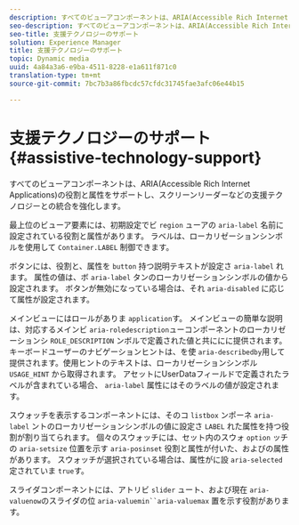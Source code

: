 ```yaml
---
description: すべてのビューアコンポーネントは、ARIA(Accessible Rich Internet Applications)の役割と属性をサポートし、スクリーンリーダーなどの支援テクノロジーとの統合を強化します。
seo-description: すべてのビューアコンポーネントは、ARIA(Accessible Rich Internet Applications)の役割と属性をサポートし、スクリーンリーダーなどの支援テクノロジーとの統合を強化します。
seo-title: 支援テクノロジーのサポート
solution: Experience Manager
title: 支援テクノロジーのサポート
topic: Dynamic media
uuid: 4a84a3a6-e9ba-4511-8228-e1a611f871c0
translation-type: tm+mt
source-git-commit: 7bc7b3a86fbcdc57cfdc31745fae3afc06e44b15

---
```



# 支援テクノロジーのサポート{#assistive-technology-support}

すべてのビューアコンポーネントは、ARIA(Accessible Rich Internet Applications)の役割と属性をサポートし、スクリーンリーダーなどの支援テクノロジーとの統合を強化します。

最上位のビューア要素には、初期設定でビ `region` ューアの `aria-label` 名前に設定されている役割と属性があります。 ラベルは、ローカリゼーションシンボルを使用して `Container.LABEL` 制御できます。

ボタンには、役割と、属性を `button` 持つ説明テキストが設定さ `aria-label` れます。 属性の値は、ボ `aria-label` タンのローカリゼーションシンボルの値から設定されます。 ボタンが無効になっている場合は、それ `aria-disabled` に応じて属性が設定されます。

メインビューにはロールがありま `application`す。 メインビューの簡単な説明は、対応するメインビ `aria-roledescription`ューコンポーネントのローカリゼーションシ `ROLE_DESCRIPTION` ンボルで定義された値と共ににに提供されます。 キーボードユーザーのナビゲーションヒントは、を使 `aria-describedby`用して提供されます。使用ヒントのテキストは、ローカリゼーションシンボル `USAGE_HINT` から取得されます。 アセットにUserDataフィールドで定義されたラベルが含まれている場合、 `aria-label` 属性にはそのラベルの値が設定されます。

スウォッチを表示するコンポーネントには、そのコ `listbox` ンポーネ `aria-label` ントのローカリゼーションシンボルの値に設定さ `LABEL` れた属性を持つ役割が割り当てられます。 個々のスウォッチには、セット内のスウォ `option` ッチの `aria-setsize` 位置を示す `aria-posinset` 役割と属性が付いた、およびの属性があります。 スウォッチが選択されている場合は、属性がに設 `aria-selected` 定されていま `true`す。

スライダコンポーネントには、アトリビ `slider` ュート、および現在 `aria-valuenow`のスライダの位 `aria-valuemin``aria-valuemax` 置を示す役割があります。
